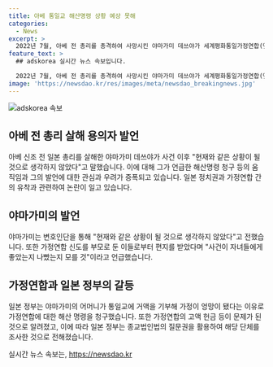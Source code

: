 ```yaml
---
title: 아베 통일교 해산명령 상황 예상 못해
categories:
  - News
excerpt: >
  2022년 7월, 아베 전 총리를 총격하여 사망시킨 야마가미 데쓰야가 세계평화통일가정연합(옛 통일교·가정연합)에 대한 해산명령 청구 등 이동에 대해 상황을 예상하지 못했다고 밝혔다. 야마가미는 가정연합으로부터 편지를 받고, 자녀들에 대한 우려를 표명했다. 일본 정부는 야마가미의 범행 동기와 가정연합의 행위를 조사 중이며, 종교 단체에 대한 질문권을 활용한 것은 이번이 처음이다. 가정연합은 이른바 영감상법으로 사회적인 문제를 일으키기도 했다. (150자)
feature_text: >
  ## adskorea 실시간 뉴스 속보입니다.

  2022년 7월, 아베 전 총리를 총격하여 사망시킨 야마가미 데쓰야가 세계평화통일가정연합(옛 통일교·가정연합)에 대한 해산명령 청구 등 이동에 대해 상황을 예상하지 못했다고 밝혔다. 야마가미는 가정연합으로부터 편지를 받고, 자녀들에 대한 우려를 표명했다. 일본 정부는 야마가미의 범행 동기와 가정연합의 행위를 조사 중이며, 종교 단체에 대한 질문권을 활용한 것은 이번이 처음이다. 가정연합은 이른바 영감상법으로 사회적인 문제를 일으키기도 했다. (150자)
image: 'https://newsdao.kr/res/images/meta/newsdao_breakingnews.jpg'
---
```


<p><img src="https://newsdao.kr/res/images/meta/newsdao_breakingnews.jpg" alt="adskorea 속보" /></p>

<h2 data-ke-size="size26">아베 전 총리 살해 용의자 발언</h2>

<p data-ke-size="size16">아베 신조 전 일본 총리를 살해한 야마가미 데쓰야가 사건 이후 "현재와 같은 상황이 될 것으로 생각하지 않았다"고 말했습니다. 이에 대해 그가 언급한 해산명령 청구 등의 움직임과 그의 발언에 대한 관심과 우려가 증폭되고 있습니다. 일본 정치권과 가정연합 간의 유착과 관련하여 논란이 일고 있습니다.</p>

<h2 data-ke-size="size26">야마가미의 발언</h2>

<p data-ke-size="size16">야마가미는 변호인단을 통해 "현재와 같은 상황이 될 것으로 생각하지 않았다"고 전했습니다. 또한 가정연합 신도를 부모로 둔 이들로부터 편지를 받았다며 "사건이 자녀들에게 좋았는지 나빴는지 모를 것"이라고 언급했습니다.</p>

<h2 data-ke-size="size26">가정연합과 일본 정부의 갈등</h2>

<p data-ke-size="size16">일본 정부는 야마가미의 어머니가 통일교에 거액을 기부해 가정이 엉망이 됐다는 이유로 가정연합에 대한 해산 명령을 청구했습니다. 또한 가정연합의 고액 헌금 등이 문제가 된 것으로 알려졌고, 이에 따라 일본 정부는 종교법인법의 질문권을 활용하여 해당 단체를 조사한 것으로 전해졌습니다.</p>
실시간 뉴스 속보는, <a href="https://newsdao.kr" rel="dofollow">https://newsdao.kr</a>


